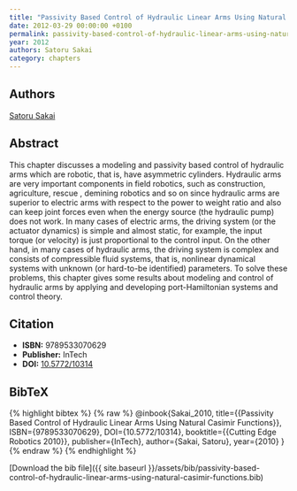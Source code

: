 ```yaml
---
title: "Passivity Based Control of Hydraulic Linear Arms Using Natural Casimir Functions"
date: 2012-03-29 00:00:00 +0100
permalink: passivity-based-control-of-hydraulic-linear-arms-using-natural-casimir-functions
year: 2012
authors: Satoru Sakai
category: chapters
---
```

 
## Authors
[Satoru Sakai](authors/satoru-sakai)
 
## Abstract
This chapter discusses a modeling and passivity based control of hydraulic arms which are robotic, that is, have asymmetric cylinders. Hydraulic arms are very important components in field robotics, such as construction, agriculture, rescue , demining robotics and so on since hydraulic arms are superior to electric arms with respect to the power to weight ratio and also can keep joint forces even when the energy source (the hydraulic pump) does not work. In many cases of electric arms, the driving system (or the actuator dynamics) is simple and almost static, for example, the input torque (or velocity) is just proportional to the control input. On the other hand, in many cases of hydraulic arms, the driving system is complex and consists of compressible fluid systems, that is, nonlinear dynamical systems with unknown (or hard-to-be identified) parameters. To solve these problems, this chapter gives some results about modeling and control of hydraulic arms by applying and developing port-Hamiltonian systems and control theory.
 
## Citation
- **ISBN:** 9789533070629
- **Publisher:** InTech
- **DOI:** [10.5772/10314](https://doi.org/10.5772/10314)
 
## BibTeX
{% highlight bibtex %}
{% raw %}
@inbook{Sakai_2010,
  title={{Passivity Based Control of Hydraulic Linear Arms Using Natural Casimir Functions}},
  ISBN={9789533070629},
  DOI={10.5772/10314},
  booktitle={{Cutting Edge Robotics 2010}},
  publisher={InTech},
  author={Sakai, Satoru},
  year={2010}
}
{% endraw %}
{% endhighlight %}
 
[Download the bib file]({{ site.baseurl }}/assets/bib/passivity-based-control-of-hydraulic-linear-arms-using-natural-casimir-functions.bib)
 
